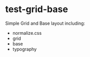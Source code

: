 test-grid-base
==============

Simple Grid and Base layout including:
* normalize.css
* grid
* base
* typography


